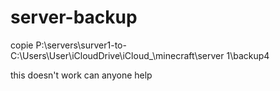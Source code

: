 # server-backup
copie P:\servers\surver1-to-C:\Users\User\iCloudDrive\iCloud_\minecraft\server 1\backup4








this doesn't work can anyone help
